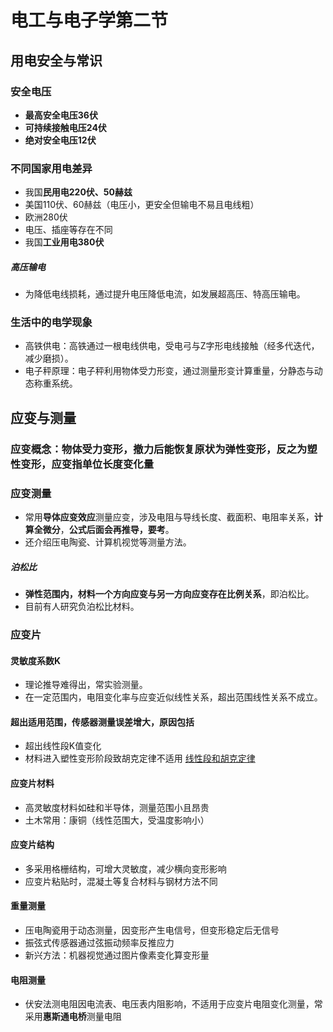 # 电工与电子学第二节

## 用电安全与常识
<!--2ndKEYPOINT: 用电常识 -->
### 安全电压

- **最高安全电压36伏**
- **可持续接触电压24伏**
- **绝对安全电压12伏**

### 不同国家用电差异

- 我国**民用电220伏、50赫兹**
- 美国110伏、60赫兹（电压小，更安全但输电不易且电线粗）
- 欧洲280伏
- 电压、插座等存在不同
- 我国**工业用电380伏**

##### 高压输电

- 为降低电线损耗，通过提升电压降低电流，如发展超高压、特高压输电。

### 生活中的电学现象

- 高铁供电：高铁通过一根电线供电，受电弓与Z字形电线接触（经多代迭代，减少磨损）。
- 电子秤原理：电子秤利用物体受力形变，通过测量形变计算重量，分静态与动态称重系统。

## 应变与测量

### 应变概念：物体受力变形，撤力后能恢复原状为弹性变形，反之为塑性变形，应变指单位长度变化量

### 应变测量

- 常用**导体应变效应**测量应变，涉及电阻与导线长度、截面积、电阻率关系，**计算全微分**，**公式后面会再推导，要考**。
- 还介绍压电陶瓷、计算机视觉等测量方法。

##### 泊松比

- **弹性范围内，材料一个方向应变与另一方向应变存在比例关系**，即泊松比。
- 目前有人研究负泊松比材料。

### 应变片

#### 灵敏度系数K

- 理论推导难得出，常实验测量。
- 在一定范围内，电阻变化率与应变近似线性关系，超出范围线性关系不成立。

#### 超出适用范围，传感器测量误差增大，原因包括

- 超出线性段K值变化
- 材料进入塑性变形阶段致胡克定律不适用 [线性段和胡克定律](./assets/线性段和胡克定律.jpg)

#### 应变片材料

- 高灵敏度材料如硅和半导体，测量范围小且昂贵
- 土木常用：康铜（线性范围大，受温度影响小）

#### 应变片结构

- 多采用格栅结构，可增大灵敏度，减少横向变形影响
- 应变片粘贴时，混凝土等复合材料与钢材方法不同

#### 重量测量

- 压电陶瓷用于动态测量，因变形产生电信号，但变形稳定后无信号
- 振弦式传感器通过弦振动频率反推应力
- 新兴方法：机器视觉通过图片像素变化算变形量

#### 电阻测量

- 伏安法测电阻因电流表、电压表内阻影响，不适用于应变片电阻变化测量，常采用**惠斯通电桥**测量电阻
